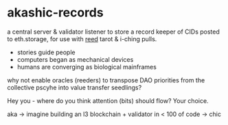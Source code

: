 # akashic-records

a central server & validator listener to store a record keeper of CIDs posted to eth.storage, for use with [reed](http://github.com/moskalyk/reed) tarot & i-ching pulls. 

* stories guide people
* computers began as mechanical devices
* humans are converging as biological mainframes

why not enable oracles (reeders) to transpose DAO priorities from the collective pscyhe into value transfer seedlings? 

Hey you - where do you think attention (bits) should flow? 
Your choice.

aka → imagine building an l3 blockchain + validator in < 100 of code → chic

